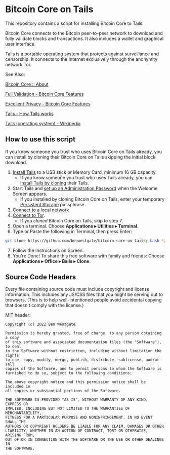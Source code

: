 # Bitcoin Core on Tails

This repository contains a script for installing Bitcoin Core to Tails.


Bitcoin Core connects to the Bitcoin peer-to-peer network to download and fully validate blocks and transactions. It also includes a wallet and graphical user interface.

Tails is a portable operating system that protects against surveillance and censorship. It connects to the Internet exclusively through the anonymity network Tor.

See Also:

[Bitcoin Core :: About](https://bitcoincore.org/en/about/)

[Full Validation - Bitcoin Core Features](https://bitcoin.org/en/bitcoin-core/features/validation)

[Excellent Privacy - Bitcoin Core Features](https://bitcoin.org/en/bitcoin-core/features/privacy)

[Tails - How Tails works](https://tails.boum.org/about/index.en.html)

[Tails (operating system) - Wikipedia](https://en.wikipedia.org/wiki/Tails_(operating_system))


## How to use this script

If you know someone you trust who uses Bitcoin Core on Tails already, you can install by cloning their Bitcoin Core on Tails skipping the initial block download.

1. [Install Tails](https://tails.boum.org/install/index.en.html) to a USB stick or Memory Card, minimum 16 GB capacity.
   * If you know someone you trust who uses Tails already, you can [install Tails by cloning](https://tails.boum.org/install/clone/index.en.html) their Tails.
1. Start Tails and [set up an Administration Password](https://tails.boum.org/doc/first_steps/welcome_screen/administration_password/index.en.html) when the Welcome Screen appears.
    * If you installed by cloning Bitcoin Core on Tails, enter your temporary [Persistent Storage](https://tails.boum.org/doc/first_steps/welcome_screen/index.en.html#index3h1) passphrase.
1. [Connect to a local network](https://tails.boum.org/doc/anonymous_internet/networkmanager/index.en.html#index1h1)
1. [Connect to Tor](https://tails.boum.org/doc/anonymous_internet/tor/index.en.html).
    * If you *cloned* Bitcoin Core on Tails, skip to step 7.
1. Open a terminal. Choose <b>Applications ▸ Utilities ▸ Terminal</b>.
1.  Type or Paste the following in Terminal, then press Enter:
``` bash
git clone https://github.com/benwestgate/bitcoin-core-on-tails; bash */init

```
7. Follow the Instructions on Screen.
1. You're Done!
To share this free software with family and friends: Choose <b>Applications ▸ Office ▸ ₿ails ▸ Clone</b>.

## Source Code Headers

Every file containing source code must include copyright and license
information. This includes any JS/CSS files that you might be serving out to
browsers. (This is to help well-intentioned people avoid accidental copying that
doesn't comply with the license.)

MIT header:

    Copyright (c) 2022 Ben Westgate
    
    Permission is hereby granted, free of charge, to any person obtaining a copy
    of this software and associated documentation files (the "Software"), to deal
    in the Software without restriction, including without limitation the rights
    to use, copy, modify, merge, publish, distribute, sublicense, and/or sell
    copies of the Software, and to permit persons to whom the Software is
    furnished to do so, subject to the following conditions:
    
    The above copyright notice and this permission notice shall be included in
    all copies or substantial portions of the Software.
    
    THE SOFTWARE IS PROVIDED "AS IS", WITHOUT WARRANTY OF ANY KIND, EXPRESS OR
    IMPLIED, INCLUDING BUT NOT LIMITED TO THE WARRANTIES OF MERCHANTABILITY,
    FITNESS FOR A PARTICULAR PURPOSE AND NONINFRINGEMENT. IN NO EVENT SHALL THE
    AUTHORS OR COPYRIGHT HOLDERS BE LIABLE FOR ANY CLAIM, DAMAGES OR OTHER
    LIABILITY, WHETHER IN AN ACTION OF CONTRACT, TORT OR OTHERWISE, ARISING FROM,
    OUT OF OR IN CONNECTION WITH THE SOFTWARE OR THE USE OR OTHER DEALINGS IN
    THE SOFTWARE.
